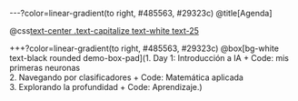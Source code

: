 ---?color=linear-gradient(to right, #485563, #29323c)
@title[Agenda]

@css[text-center .text-capitalize text-white text-25](Agenda)

+++?color=linear-gradient(to right, #485563, #29323c)
@box[bg-white text-black rounded demo-box-pad](1. Day 1: Introducción a IA + Code: mis primeras neuronas <br> 2. Navegando por clasificadores + Code: Matemática aplicada <br> 3. Explorando la profundidad + Code: Aprendizaje.)
